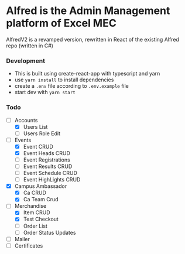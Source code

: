 # Alfred is the Admin Management platform of Excel MEC

AlfredV2 is a revamped version, rewritten in React of the existing Alfred repo (written in C#)

### Development
- This is built using create-react-app with typescript and yarn
- use `yarn install` to install dependencies
- create a `.env` file according to `.env.example` file
- start dev with `yarn start`

### Todo
- [ ] Accounts
    - [x] Users List
    - [ ] Users Role Edit
- [ ] Events
    - [x] Event CRUD
    - [x] Event Heads CRUD
    - [ ] Event Registrations
    - [ ] Event Results CRUD
    - [ ] Event Schedule CRUD
    - [ ] Event HighLights CRUD
- [x] Campus Ambassador
    - [x] Ca CRUD
    - [x] Ca Team Crud
- [ ] Merchandise
    - [x] Item CRUD
    - [x] Test Checkout
    - [ ] Order List
    - [ ] Order Status Updates
- [ ] Mailer
- [ ] Certificates